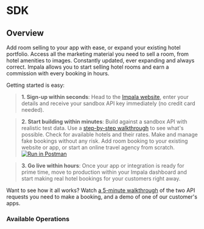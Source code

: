 # SDK

## Overview

Add room selling to your app with ease, or expand your existing hotel portfolio. Access all the marketing material you need to sell a room, from hotel amenities to images. Constantly updated, ever expanding and always correct. Impala allows you to start selling hotel rooms and earn a commission with every booking in hours.

Getting started is easy:

> **1. Sign-up within seconds**: Head to the [Impala website](https://impala.travel), enter your details and receive your sandbox API key immediately (no credit card needed).

> **2. Start building within minutes**: Build against a sandbox API with realistic test data. Use a [step-by-step walkthrough](https://impala.travel) to see what's possible. Check for available hotels and their rates. Make and manage fake bookings without any risk. Add room booking to your existing website or app, or start an online travel agency from scratch. [![Run in Postman](https://run.pstmn.io/button.svg)](https://god.gw.postman.com/run-collection/11303451-9b241872-9961-424d-9ef4-9d949534567d?action=collection%2Ffork&collection-url=entityId%3D11303451-9b241872-9961-424d-9ef4-9d949534567d%26entityType%3Dcollection%26workspaceId%3D5ae55f12-332c-4e7d-8acc-3e75df3b2ee2)

> **3. Go live within hours**: Once your app or integration is ready for prime time, move to production within your Impala dashboard and start making real hotel bookings for your customers right away.

Want to see how it all works? Watch [a 5-minute walkthrough](https://www.youtube.com/watch?v=7B3evCL3nrY) of the two API requests you need to make a booking, and a demo of one of our customer's apps.

### Available Operations

